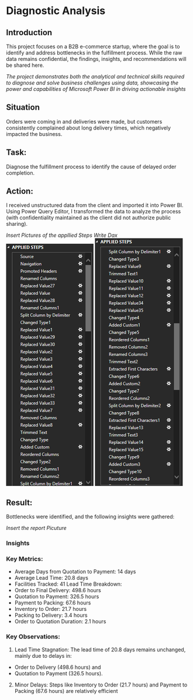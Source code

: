# Diagnostic Analysis 

## Introduction
This project focuses on a B2B e-commerce startup, where the goal is to identify and address bottlenecks in the fulfillment process. While the raw data remains confidential, the findings, insights, and recommendations will be shared here. 

_The project demonstrates both the analytical and technical skills required to diagnose and solve business challenges using data, showcasing the power and capabilities of Microsoft Power BI in driving actionable insights_

## Situation
Orders were coming in and deliveries were made, but customers consistently complained about long delivery times, which negatively impacted the business.

## Task:
 Diagnose the fulfillment process to identify the cause of delayed order completion.

## Action:
I received unstructured data from the client and imported it into Power BI. Using Power Query Editor, I transformed the data to analyze the process (with confidentiality maintained as the client did not authorize public sharing).

_Insert Pictures of the appllied Steps_
_Write Dax_
   ![](applied_stepi.png)                                                                   ![](applied_stepii.png)
## Result:
Bottlenecks were identified, and the following insights were gathered:

_Insert the report Picuture_

### Insights
### Key Metrics:
- Average Days from Quotation to Payment: 14 days
- Average Lead Time: 20.8 days
- Facilities Tracked: 41
Lead Time Breakdown:
- Order to Final Delivery: 498.6 hours
- Quotation to Payment: 326.5 hours
- Payment to Packing: 67.6 hours
- Inventory to Order: 21.7 hours
- Packing to Delivery: 3.4 hours
- Order to Quotation Duration: 2.1 hours
### Key Observations:
1.	Lead Time Stagnation: The lead time of 20.8 days remains unchanged, mainly due to delays in:
- Order to Delivery (498.6 hours) and
- Quotation to Payment (326.5 hours).
2.	Minor Delays: Steps like Inventory to Order (21.7 hours) and Payment to Packing (67.6 hours) are relatively efficient





